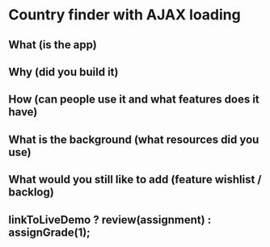 # Country finder with AJAX loading

## What (is the app)
## Why (did you build it)
## How (can people use it and what features does it have)
## What is the background (what resources did you use)
## What would you still like to add (feature wishlist / backlog)
## linkToLiveDemo ? review(assignment) : assignGrade(1);

